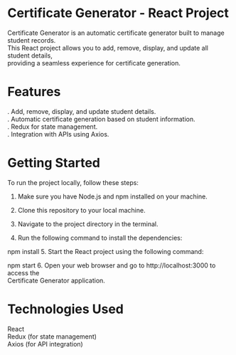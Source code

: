 <h1>Certificate Generator - React Project</h1>
Certificate Generator is an automatic certificate generator built to manage student records.<br>
This React project allows you to add, remove, display, and update all student details,<br>
providing a seamless experience for certificate generation.

<h1>Features</h1>
. Add, remove, display, and update student details.<br>
. Automatic certificate generation based on student information.<br>
. Redux for state management.<br>
. Integration with APIs using Axios.<br>

<h1>Getting Started</h1>
To run the project locally, follow these steps:

1. Make sure you have Node.js and npm installed on your machine.

2. Clone this repository to your local machine.

3. Navigate to the project directory in the terminal.

4. Run the following command to install the dependencies:

npm install
5. Start the React project using the following command:

npm start
6. Open your web browser and go to http://localhost:3000 to access the<br>
Certificate Generator application.

<h1>Technologies Used</h1>
React<br>
Redux (for state management)<br>
Axios (for API integration)<br>
